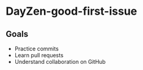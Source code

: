 # DayZen-good-first-issue

## Goals
- Practice commits
- Learn pull requests
- Understand collaboration on GitHub
